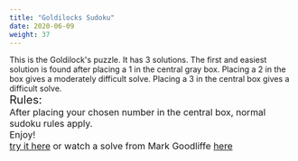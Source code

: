 ```yaml
---
title: "Goldilocks Sudoku"
date: 2020-06-09
weight: 37
---
```


<div style="font-size:14px">
This is the Goldilock's puzzle. It has 3 solutions. The first and easiest solution is found after placing a 1 in the central gray box. Placing a 2 in the box gives a moderately difficult solve. Placing a 3 in the central box gives a difficult solve.
</div>
<div style="font-size:20px">
Rules:
</div>
<div style="font-size:16px">
After placing your chosen number in the central box, normal sudoku rules apply.
</div>
<div style="font-size:16px">
Enjoy!
</div>
<div style="font-size:16px">
<a href="https://cracking-the-cryptic.web.app/sudoku/nn468RjnbB">try it here</a> or watch a solve from Mark Goodliffe <a href="https://www.youtube.com/watch?v=X3NqwZ8QBxI&ab_channel=CrackingTheCryptic">here</a>
</div>
<div style="clear:both;text-align:center">

</div>
